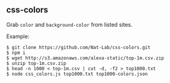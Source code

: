 css-colors
---

Grab `color` and `background-color` from listed sites.

Example:

```
$ git clone https://github.com/Nat-Lab/css-colors.git
$ npm i
$ wget http://s3.amazonaws.com/alexa-static/top-1m.csv.zip
$ unzip top-1m.csv.zip
$ head -n 1000 < top-1m.csv | cut -d, -f2 > top1000.txt
$ node css_colors.js top1000.txt top1000-colors.json
```

